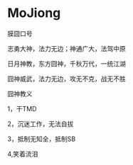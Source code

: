 # MoJiong
膜囧口号

志勇大神，法力无边；神通广大，法驾中原

日月神教，东方囧神，千秋万代，一统江湖

囧神威武，法力无边，攻无不克，战无不胜


囧神教义

1，干TMD

2，沉迷工作，无法自拔

3，抵制无知全，抵制SB

4,笑着流泪


